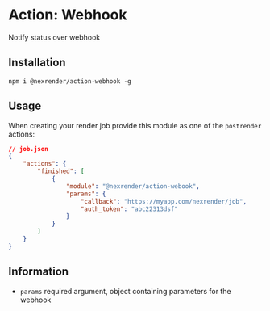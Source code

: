 # Action: Webhook

Notify status over webhook

## Installation

```
npm i @nexrender/action-webhook -g
```

## Usage

When creating your render job provide this module as one of the `postrender` actions:

```json
// job.json
{
    "actions": {
        "finished": [
            {
                "module": "@nexrender/action-webook",
                "params": {
                    "callback": "https://myapp.com/nexrender/job",
	                "auth_token": "abc22313dsf"
                }
            }
        ]
    }
}
```

## Information
* `params` required argument, object containing parameters for the webhook 

